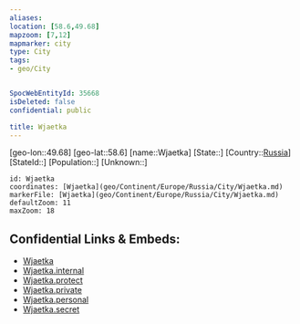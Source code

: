 ```yaml
---
aliases: 
location: [58.6,49.68]
mapzoom: [7,12] 
mapmarker: city 
type: City
tags:
- geo/City


SpocWebEntityId: 35668
isDeleted: false
confidential: public

title: Wjaetka
---
```

[geo-lon::49.68]
[geo-lat::58.6]
[name::Wjaetka]
[State::]
[Country::[Russia](geo/Continent/Europe/Russia.md)]
[StateId::]
[Population::]
[Unknown::]


```leaflet
id: Wjaetka
coordinates: [Wjaetka](geo/Continent/Europe/Russia/City/Wjaetka.md)
markerFile: [Wjaetka](geo/Continent/Europe/Russia/City/Wjaetka.md)
defaultZoom: 11 
maxZoom: 18
```


## Confidential Links & Embeds: 
- [Wjaetka](../../../../../../_public/geo/Continent/Europe/Russia/City/Wjaetka.md) 
- [Wjaetka.internal](../../../../../../_internal/geo/Continent/Europe/Russia/City/Wjaetka.internal.md) 
- [Wjaetka.protect](../../../../../../_protect/geo/Continent/Europe/Russia/City/Wjaetka.protect.md) 
- [Wjaetka.private](../../../../../../_private/geo/Continent/Europe/Russia/City/Wjaetka.private.md) 
- [Wjaetka.personal](../../../../../../_personal/geo/Continent/Europe/Russia/City/Wjaetka.personal.md) 
- [Wjaetka.secret](../../../../../../_secret/geo/Continent/Europe/Russia/City/Wjaetka.secret.md) 
